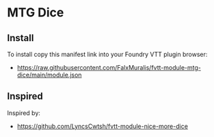# MTG Dice
## Install
To install copy this manifest link into your Foundry VTT plugin browser:

* https://raw.githubusercontent.com/FalxMuralis/fvtt-module-mtg-dice/main/module.json

## Inspired
Inspired by:

* https://github.com/LyncsCwtsh/fvtt-module-nice-more-dice
